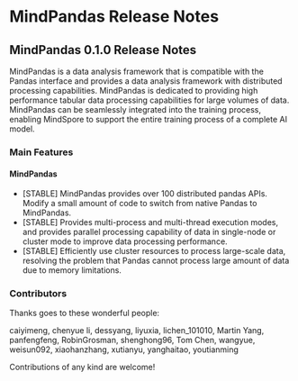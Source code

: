 # MindPandas Release Notes

## MindPandas 0.1.0 Release Notes

MindPandas is a data analysis framework that is compatible with the Pandas interface and provides a data analysis framework with distributed processing capabilities. MindPandas is dedicated to providing high performance tabular data processing capabilities for large volumes of data. MindPandas can be seamlessly integrated into the training process, enabling MindSpore to support the entire training process of a complete AI model.

### Main Features

#### MindPandas

- [STABLE] MindPandas provides over 100 distributed pandas APIs. Modify a small amount of code to switch from native Pandas to MindPandas.
- [STABLE] Provides multi-process and multi-thread execution modes, and provides parallel processing capability of data in single-node or cluster mode to improve data processing performance.
- [STABLE] Efficiently use cluster resources to process large-scale data, resolving the problem that Pandas cannot process large amount of data due to memory limitations.

### Contributors

Thanks goes to these wonderful people:

caiyimeng, chenyue li, dessyang, liyuxia, lichen_101010, Martin Yang, panfengfeng, RobinGrosman, shenghong96, Tom Chen, wangyue, weisun092, xiaohanzhang, xutianyu, yanghaitao, youtianming

Contributions of any kind are welcome!
